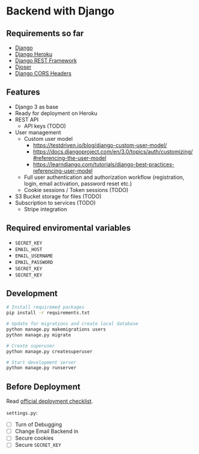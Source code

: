 # Backend with Django

## Requirements so far

* [Django](https://www.djangoproject.com/)
* [Django Heroku](https://devcenter.heroku.com/articles/django-app-configuration)
* [Django REST Framework](https://www.google.com)
* [Djoser](https://djoser.readthedocs.io/en/latest/getting_started.html)
* [Django CORS Headers](https://pypi.org/project/django-cors-headers/)

## Features

* Django 3 as base
* Ready for deployment on Heroku
* REST API
  * API keys (TODO)
* User management
  * Custom user model
    * https://testdriven.io/blog/django-custom-user-model/
    * https://docs.djangoproject.com/en/3.0/topics/auth/customizing/#referencing-the-user-model
    * https://learndjango.com/tutorials/django-best-practices-referencing-user-model
  * Full user authentication and authorization workflow (registration, login, email activation, password reset etc.)
  * Cookie sessions / Token sessions (TODO)
* S3 Bucket storage for files (TODO)
* Subscription to services (TODO)
  * Stripe integration

## Required enviromental variables

* `SECRET_KEY`
* `EMAIL_HOST`
* `EMAIL_USERNAME`
* `EMAIL_PASSWORD`
* `SECRET_KEY`
* `SECRET_KEY`


## Development

```bash
# Install requiremed packages
pip install -r requirements.txt

# Update for migrations and create local database
python manage.py makemigrations users
python manage.py migrate

# Create superuser
python manage.py createsuperuser

# Start development server
python manage.py runserver
```

## Before Deployment

Read [official deployment checklist](https://docs.djangoproject.com/en/3.1/howto/deployment/checklist/).

`settings.py`:
- [ ] Turn of Debugging
- [ ] Change Email Backend in 
- [ ] Secure cookies
- [ ] Secure `SECRET_KEY` 